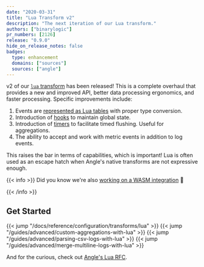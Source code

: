 ```yaml
---
date: "2020-03-31"
title: "Lua Transform v2"
description: "The next iteration of our Lua transform."
authors: ["binarylogic"]
pr_numbers: [2126]
release: "0.9.0"
hide_on_release_notes: false
badges:
  type: enhancement
  domains: ["sources"]
  sources: ["angle"]
---
```


v2 of our [`lua` transform][docs.transforms.lua] has been released! This is a
complete overhaul that provides a new and improved API, better data processing
ergonomics, and faster processing. Specific improvements include:

1. Events are [represented as Lua tables][docs.transforms.lua#event-data-model] with proper type conversion.
2. Introduction of [hooks][docs.transforms.lua#hooks] to maintain global state.
3. Introduction of [timers][docs.transforms.lua#timers] to facilitate timed flushing. Useful for aggregations.
4. The ability to accept and work with metric events in addition to log events.

This raises the bar in terms of capabilities, which is important! Lua is often
used as an escape hatch when Angle's native transforms are not expressive
enough.

{{< info >}}
Did you know we're also [working on a WASM integration][urls.pr_2006] 👀

[urls.pr_2006]: https://github.com/khulnasoft/angle/pull/2006
{{< /info >}}

## Get Started

{{< jump "/docs/reference/configuration/transforms/lua" >}}
{{< jump "/guides/advanced/custom-aggregations-with-lua" >}}
{{< jump "/guides/advanced/parsing-csv-logs-with-lua" >}}
{{< jump "/guides/advanced/merge-multiline-logs-with-lua" >}}

And for the curious, check out [Angle's Lua RFC][urls.rfc].

[docs.transforms.lua#hooks]: /docs/reference/configuration/transforms/lua/#hooks
[docs.transforms.lua#event-data-model]: /docs/reference/configuration/transforms/lua/#event-data-model
[docs.transforms.lua#timers]: /docs/reference/configuration/transforms/lua/#timers
[docs.transforms.lua]: /docs/reference/configuration/transforms/lua/
[urls.rfc]: https://github.com/khulnasoft/angle/blob/master/rfcs/2020-03-06-1999-api-extensions-for-lua-transform.md
